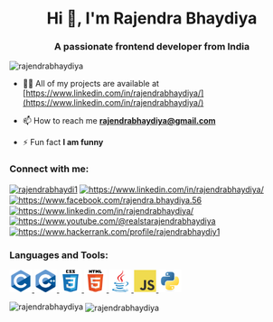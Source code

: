 <h1 align="center">Hi 👋, I'm Rajendra Bhaydiya</h1>
<h3 align="center">A passionate frontend developer from India</h3>

<p align="right" alt="coding" width="400" src="https://user-images.githubusercontent.com/55389276/140866485-8fb1c876-9a8f-4d6a-98dc-08c4981eaf70.gif">

<p align="left"> <img src="https://komarev.com/ghpvc/?username=rajendrabhaydiya&label=Profile%20views&color=0e75b6&style=flat" alt="rajendrabhaydiya" /> </p>

- 👨‍💻 All of my projects are available at [https://www.linkedin.com/in/rajendrabhaydiya/](https://www.linkedin.com/in/rajendrabhaydiya/)

- 📫 How to reach me **rajendrabhaydiya@gmail.com**

- ⚡ Fun fact **I am funny**

<h3 align="left">Connect with me:</h3>
<p align="left">
<a href="https://twitter.com/rajendrabhaydi1" target="blank"><img align="center" src="https://raw.githubusercontent.com/rahuldkjain/github-profile-readme-generator/master/src/images/icons/Social/twitter.svg" alt="rajendrabhaydi1" height="30" width="40" /></a>
<a href="https://linkedin.com/in/https://www.linkedin.com/in/rajendrabhaydiya/" target="blank"><img align="center" src="https://raw.githubusercontent.com/rahuldkjain/github-profile-readme-generator/master/src/images/icons/Social/linked-in-alt.svg" alt="https://www.linkedin.com/in/rajendrabhaydiya/" height="30" width="40" /></a>
<a href="https://fb.com/https://www.facebook.com/rajendra.bhaydiya.56" target="blank"><img align="center" src="https://raw.githubusercontent.com/rahuldkjain/github-profile-readme-generator/master/src/images/icons/Social/facebook.svg" alt="https://www.facebook.com/rajendra.bhaydiya.56" height="30" width="40" /></a>
<a href="https://instagram.com/https://www.linkedin.com/in/rajendrabhaydiya/" target="blank"><img align="center" src="https://raw.githubusercontent.com/rahuldkjain/github-profile-readme-generator/master/src/images/icons/Social/instagram.svg" alt="https://www.linkedin.com/in/rajendrabhaydiya/" height="30" width="40" /></a>
<a href="https://www.youtube.com/c/https://www.youtube.com/@realstarajendrabhaydiya" target="blank"><img align="center" src="https://raw.githubusercontent.com/rahuldkjain/github-profile-readme-generator/master/src/images/icons/Social/youtube.svg" alt="https://www.youtube.com/@realstarajendrabhaydiya" height="30" width="40" /></a>
<a href="https://www.hackerrank.com/https://www.hackerrank.com/profile/rajendrabhaydiy1" target="blank"><img align="center" src="https://raw.githubusercontent.com/rahuldkjain/github-profile-readme-generator/master/src/images/icons/Social/hackerrank.svg" alt="https://www.hackerrank.com/profile/rajendrabhaydiy1" height="30" width="40" /></a>

<h3 align="left">Languages and Tools:</h3>
<p align="left"> <a href="https://www.cprogramming.com/" target="_blank" rel="noreferrer"> <img src="https://raw.githubusercontent.com/devicons/devicon/master/icons/c/c-original.svg" alt="c" width="40" height="40"/> </a> <a href="https://www.w3schools.com/cpp/" target="_blank" rel="noreferrer"> <img src="https://raw.githubusercontent.com/devicons/devicon/master/icons/cplusplus/cplusplus-original.svg" alt="cplusplus" width="40" height="40"/> </a> <a href="https://www.w3schools.com/css/" target="_blank" rel="noreferrer"> <img src="https://raw.githubusercontent.com/devicons/devicon/master/icons/css3/css3-original-wordmark.svg" alt="css3" width="40" height="40"/> </a> <a href="https://www.w3.org/html/" target="_blank" rel="noreferrer"> <img src="https://raw.githubusercontent.com/devicons/devicon/master/icons/html5/html5-original-wordmark.svg" alt="html5" width="40" height="40"/> </a> <a href="https://www.java.com" target="_blank" rel="noreferrer"> <img src="https://raw.githubusercontent.com/devicons/devicon/master/icons/java/java-original.svg" alt="java" width="40" height="40"/> </a> <a href="https://developer.mozilla.org/en-US/docs/Web/JavaScript" target="_blank" rel="noreferrer"> <img src="https://raw.githubusercontent.com/devicons/devicon/master/icons/javascript/javascript-original.svg" alt="javascript" width="40" height="40"/> </a> <a href="https://www.python.org" target="_blank" rel="noreferrer"> <img src="https://raw.githubusercontent.com/devicons/devicon/master/icons/python/python-original.svg" alt="python" width="40" height="40"/> </a> </p>

<p><img align="left" src="https://github-readme-stats.vercel.app/api/top-langs?username=rajendrabhaydiya&show_icons=true&locale=en&layout=compact" alt="rajendrabhaydiya" /></p>

<p>&nbsp;<img align="center" src="https://github-readme-stats.vercel.app/api?username=rajendrabhaydiya&show_icons=true&locale=en" alt="rajendrabhaydiya" /></p>
